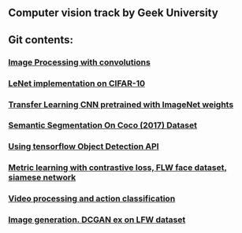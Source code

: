 ## Computer vision track by Geek University 

## Git contents:


### [Image Processing with convolutions](https://github.com/Nickel-nc/GU_Deep_Learning_In_Computer_Vision/blob/master/1.%20Image%20processing%20with%20filters/Image%20Processing%20with%20convolutions.ipynb)

### [LeNet implementation on CIFAR-10](https://github.com/Nickel-nc/GU_Deep_Learning_In_Computer_Vision/blob/master/2.%20CNN%20Cifar-10/CNN_Cifar-10.ipynb)

### [Transfer Learning CNN pretrained with ImageNet weights](https://github.com/Nickel-nc/GU_Deep_Learning_In_Computer_Vision/blob/master/3.%20Transfer%20Learning%20CNN/Transfer%20Learning%20CNN.ipynb)

### [Semantic Segmentation On Coco (2017) Dataset](https://github.com/Nickel-nc/GU_Deep_Learning_In_Computer_Vision/blob/master/4.%20Semantic%20segmentation/Semantic%20Segmentation.ipynb)

### [Using tensorflow Object Detection API](https://github.com/Nickel-nc/GU_Deep_Learning_In_Computer_Vision/blob/master/5.%20Object%20Detection%20API/Tensorflow_Object_Detection_API2.ipynb)

### [Metric learning with contrastive loss, FLW face dataset, siamese network](https://github.com/Nickel-nc/GU_Deep_Learning_In_Computer_Vision/blob/master/6.%20Metric%20Learning/Metric%20Learning.ipynb)

### [Video processing and action classification](https://github.com/Nickel-nc/GU_Deep_Learning_In_Computer_Vision/blob/master/7.%20Video%20Processing/Video_Processing.ipynb)

### [Image generation. DCGAN ex on LFW dataset](https://github.com/Nickel-nc/GU_Deep_Learning_In_Computer_Vision/blob/master/8.%20Image%20generation/LFW%20DCGAN.ipynb)



